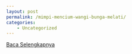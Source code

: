 ```yaml
---
layout: post
permalink: /mimpi-mencium-wangi-bunga-melati/
categories:
    - Uncategorized
---
```


[Baca Selengkapnya](/01)